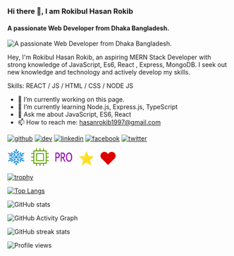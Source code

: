### Hi there 👋, I am Rokibul Hasan Rokib
#### A passionate Web Developer from Dhaka Bangladesh. 
![A passionate Web Developer from Dhaka Bangladesh. ](https://github.com/rokib97/rokib97/blob/main/github-bannerone.png)

Hey, I'm Rokibul Hasan Rokib, an aspiring MERN Stack Developer with strong knowledge of JavaScript, Es6, React , Express, MongoDB. I seek out new knowledge and technology and actively develop my skills.


Skills:  REACT / JS  / HTML / CSS / NODE JS 

- 🔭 I’m currently working on this page. 
- 🌱 I’m currently learning Node.js, Express.js, TypeScript 
- 💬 Ask me about  JavaScript, ES6, React 
- 📫 How to reach me: hasanrokib1997@gmail.com 


[<img src='https://cdn.jsdelivr.net/npm/simple-icons@3.0.1/icons/github.svg' alt='github' height='40'>](https://github.com/rokib97)  [<img src='https://cdn.jsdelivr.net/npm/simple-icons@3.0.1/icons/dev-dot-to.svg' alt='dev' height='40'>](https://dev.to/rokib97)  [<img src='https://cdn.jsdelivr.net/npm/simple-icons@3.0.1/icons/linkedin.svg' alt='linkedin' height='40'>](https://www.linkedin.com/in/rokib97/)  [<img src='https://cdn.jsdelivr.net/npm/simple-icons@3.0.1/icons/facebook.svg' alt='facebook' height='40'>](https://www.facebook.com/rokib97)  [<img src='https://cdn.jsdelivr.net/npm/simple-icons@3.0.1/icons/twitter.svg' alt='twitter' height='40'>](https://twitter.com/rokibulhasan97)  

<a href='https://archiveprogram.github.com/'><img src='https://raw.githubusercontent.com/acervenky/animated-github-badges/master/assets/acbadge.gif' width='40' height='40'></a> <a href='https://docs.github.com/en/developers'><img src='https://raw.githubusercontent.com/acervenky/animated-github-badges/master/assets/devbadge.gif' width='40' height='40'></a> <a href='https://github.com/pricing'><img src='https://raw.githubusercontent.com/acervenky/animated-github-badges/master/assets/pro.gif' width='40' height='40'></a> <a href='https://stars.github.com/'><img src='https://raw.githubusercontent.com/acervenky/animated-github-badges/master/assets/starbadge.gif' width='35' height='35'></a> <a href='https://docs.github.com/en/github/supporting-the-open-source-community-with-github-sponsors'><img src='https://raw.githubusercontent.com/acervenky/animated-github-badges/master/assets/sponsorbadge.gif' width='35' height='35'></a> 

[![trophy](https://github-profile-trophy.vercel.app/?username=rokib97)](https://github.com/ryo-ma/github-profile-trophy)

[![Top Langs](https://github-readme-stats.vercel.app/api/top-langs/?username=rokib97)](https://github.com/anuraghazra/github-readme-stats)

![GitHub stats](https://github-readme-stats.vercel.app/api?username=rokib97&show_icons=true)  

![GitHub Activity Graph](https://activity-graph.herokuapp.com/graph?username=rokib97)  

![GitHub streak stats](https://github-readme-streak-stats.herokuapp.com/?user=rokib97)  

![Profile views](https://gpvc.arturio.dev/rokib97)  
